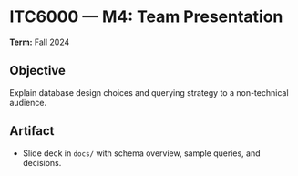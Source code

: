# ITC6000 — M4: Team Presentation

**Term:** Fall 2024



## Objective

Explain database design choices and querying strategy to a non-technical audience.



## Artifact

- Slide deck in `docs/` with schema overview, sample queries, and decisions.





